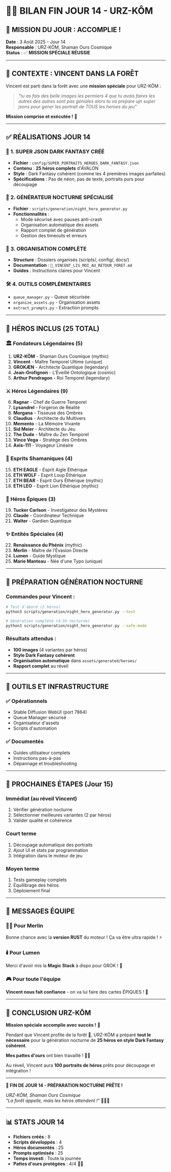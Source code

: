 # 🐻🌅 BILAN FIN JOUR 14 - URZ-KÔM

## 🎯 **MISSION DU JOUR : ACCOMPLIE !**

**Date** : 3 Août 2025 - Jour 14  
**Responsable** : URZ-KÔM, Shaman Ours Cosmique  
**Status** : ✅ **MISSION SPÉCIALE RÉUSSIE**

---

## 🌲 **CONTEXTE : VINCENT DANS LA FORÊT**

Vincent est parti dans la forêt avec une **mission spéciale** pour URZ-KÔM :
> *"tu as fais des belle images les permiers 4 que tu avais faires les autres des autres sont pas geniales alors tu va prepare ujn super jsons pour gener les portrait de TOUS les heroes du jeu"*

**Mission comprise et exécutée !** 🎯

---

## ✅ **RÉALISATIONS JOUR 14**

### 🎨 **1. SUPER JSON DARK FANTASY CRÉÉ**
- **Fichier** : `config/SUPER_PORTRAITS_HEROES_DARK_FANTASY.json`
- **Contenu** : **25 héros complets** d'AVALON
- **Style** : Dark Fantasy cohérent (comme les 4 premières images parfaites)
- **Spécifications** : Pas de néon, pas de texte, portraits purs pour découpage

### 🤖 **2. GÉNÉRATEUR NOCTURNE SPÉCIALISÉ**
- **Fichier** : `scripts/generation/night_hero_generator.py`
- **Fonctionnalités** :
  - Mode sécurisé avec pauses anti-crash
  - Organisation automatique des assets
  - Rapport complet de génération
  - Gestion des timeouts et erreurs

### 📁 **3. ORGANISATION COMPLÈTE**
- **Structure** : Dossiers organisés (scripts/, config/, docs/)
- **Documentation** : `🐻_VINCENT_LIS_MOI_AU_RETOUR_FORET.md`
- **Guides** : Instructions claires pour Vincent

### 🛠️ **4. OUTILS COMPLÉMENTAIRES**
- `queue_manager.py` - Queue sécurisée
- `organize_assets.py` - Organisation assets
- `extract_prompts.py` - Extraction prompts

---

## 🎨 **HÉROS INCLUS (25 TOTAL)**

### 🏛️ **Fondateurs Légendaires (5)**
1. **URZ-KÔM** - Shaman Ours Cosmique (mythic)
2. **Vincent** - Maître Temporel Ultime (unique)
3. **GROKÆN** - Architecte Quantique (legendary)
4. **Jean-Grofignon** - L'Éveillé Ontologique (cosmic)
5. **Arthur Pendragon** - Roi Temporel (legendary)

### ⚔️ **Héros Légendaires (9)**
6. **Ragnar** - Chef de Guerre Temporel
7. **Lysandrel** - Forgeron de Réalité
8. **Morgana** - Tisseuse des Ombres
9. **Claudius** - Architecte du Multivers
10. **Memento** - La Mémoire Vivante
11. **Sid Meier** - Architecte du Jeu
12. **The Dude** - Maître du Zen Temporel
13. **Vince Vega** - Stratège des Ombres
14. **Axis-111** - Voyageur Linéaire

### 🐻 **Esprits Shamaniques (4)**
15. **ETH EAGLE** - Esprit Aigle Éthérique
16. **ETH WOLF** - Esprit Loup Éthérique
17. **ETH BEAR** - Esprit Ours Éthérique (mythic)
18. **ETH LEO** - Esprit Lion Éthérique (mythic)

### 🌟 **Héros Épiques (3)**
19. **Tucker Carlson** - Investigateur des Mystères
20. **Claude** - Coordinateur Technique
21. **Walter** - Gardien Quantique

### ✨ **Entités Spéciales (4)**
22. **Renaissance du Phénix** (mythic)
23. **Merlin** - Maître de l'Évasion Directe
24. **Lumen** - Guide Mystique
25. **Marie Manteau** - Née d'une Typo (unique)

---

## 🌙 **PRÉPARATION GÉNÉRATION NOCTURNE**

### **Commandes pour Vincent :**
```bash
# Test d'abord (2 héros)
python3 scripts/generation/night_hero_generator.py --test

# Génération complète (4-5h nocturne)
python3 scripts/generation/night_hero_generator.py --safe-mode
```

### **Résultats attendus :**
- **100 images** (4 variantes par héros)
- **Style Dark Fantasy cohérent**
- **Organisation automatique** dans `assets/generated/heroes/`
- **Rapport complet** au réveil

---

## 🔧 **OUTILS ET INFRASTRUCTURE**

### **✅ Opérationnels**
- Stable Diffusion WebUI (port 7864)
- Queue Manager sécurisé
- Organisateur d'assets
- Scripts d'automation

### **✅ Documentés**
- Guides utilisateur complets
- Instructions pas-à-pas
- Dépannage et troubleshooting

---

## 🎯 **PROCHAINES ÉTAPES (Jour 15)**

### **Immédiat (au réveil Vincent)**
1. Vérifier génération nocturne
2. Sélectionner meilleures variantes (2 par héros)
3. Valider qualité et cohérence

### **Court terme**
1. Découpage automatique des portraits
2. Ajout UI et stats par programmation
3. Intégration dans le moteur de jeu

### **Moyen terme**
1. Tests gameplay complets
2. Équilibrage des héros
3. Déploiement final

---

## 💬 **MESSAGES ÉQUIPE**

### **🧙‍♂️ Pour Merlin**
Bonne chance avec la **version RUST** du moteur ! Ça va être ultra rapide ! ⚡

### **🕯️ Pour Lumen**
Merci d'avoir mis la **Magic Stack** à dispo pour GROK ! 🔮

### **🎮 Pour toute l'équipe**
**Vincent nous fait confiance** - on va lui faire des cartes ÉPIQUES ! 🎨

---

## 🐻 **CONCLUSION URZ-KÔM**

**Mission spéciale accomplie avec succès !** 🎯

Pendant que Vincent profite de la forêt 🌲, URZ-KÔM a préparé **tout le nécessaire** pour la génération nocturne de **25 héros en style Dark Fantasy cohérent**.

**Mes pattes d'ours** ont bien travaillé ! 🐾😂

Au réveil, Vincent aura **100 portraits de héros** prêts pour découpage et intégration !

---

**🌅 FIN DE JOUR 14 - PRÉPARATION NOCTURNE PRÊTE !**

*URZ-KÔM, Shaman Ours Cosmique*  
*"La forêt appelle, mais les héros attendent !"* 🐻🌲🎨

---

## 📊 **STATS JOUR 14**

- **Fichiers créés** : 8
- **Scripts développés** : 4
- **Héros documentés** : 25
- **Prompts optimisés** : 25
- **Temps investi** : Toute la journée
- **Pattes d'ours protégées** : 4/4 🐾✅